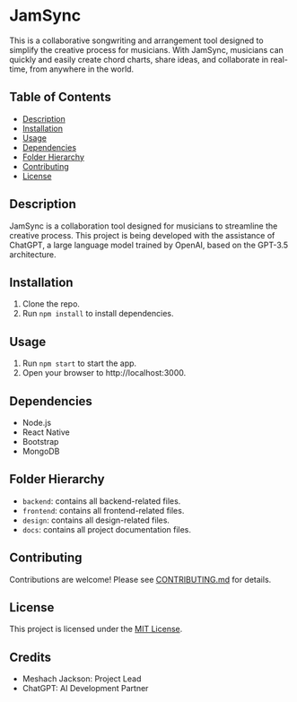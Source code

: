 # JamSync

This is a collaborative songwriting and arrangement tool designed to simplify the creative process for musicians. With JamSync, musicians can quickly and easily create chord charts, share ideas, and collaborate in real-time, from anywhere in the world.

## Table of Contents

- [Description](#description)
- [Installation](#installation)
- [Usage](#usage)
- [Dependencies](#dependencies)
- [Folder Hierarchy](#folder-hierarchy)
- [Contributing](#contributing)
- [License](#license)

## Description

JamSync is a collaboration tool designed for musicians to streamline the creative process. This project is being developed with the assistance of ChatGPT, a large language model trained by OpenAI, based on the GPT-3.5 architecture.

## Installation

1. Clone the repo.
2. Run `npm install` to install dependencies.

## Usage

1. Run `npm start` to start the app.
2. Open your browser to http://localhost:3000.

## Dependencies

- Node.js
- React Native
- Bootstrap
- MongoDB

## Folder Hierarchy

- `backend`: contains all backend-related files.
- `frontend`: contains all frontend-related files.
- `design`: contains all design-related files.
- `docs`: contains all project documentation files.

## Contributing

Contributions are welcome! Please see [CONTRIBUTING.md](CONTRIBUTING.md) for details.

## License

This project is licensed under the [MIT License](LICENSE).

## Credits

- Meshach Jackson: Project Lead
- ChatGPT: AI Development Partner
